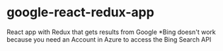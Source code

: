 # google-react-redux-app
React app with Redux that gets results from Google
*Bing doesn't work because you need an Account in Azure to access the Bing Search API
